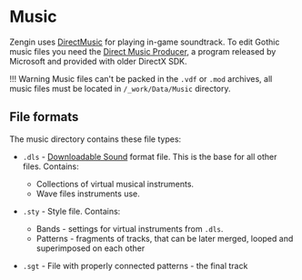 # Music

Zengin uses [DirectMusic](https://en.m.wikipedia.org/wiki/DirectMusic) for playing in-game soundtrack. To edit Gothic music files you need the [Direct Music Producer](https://en.wikipedia.org/wiki/DirectMusic), a program released by Microsoft and provided with older DirectX SDK.  

!!! Warning
    Music files can't be packed in the `.vdf` or `.mod` archives, all music files must be located in `/_work/Data/Music` directory.

## File formats

The music directory contains these file types:

- `.dls` - [Downloadable Sound](https://en.wikipedia.org/wiki/DLS_format) format file. This is the base for all other files. Contains:   
    - Collections of virtual musical instruments.
    - Wave files instruments use.

- `.sty` - Style file. Contains:
    - Bands - settings for virtual instruments from `.dls`.
    - Patterns - fragments of tracks, that can be later merged, looped and superimposed on each other

- `.sgt` - File with properly connected patterns - the final track
